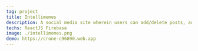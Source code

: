 ```yaml
---
tag: project
title: Intellimemes
description: A social media site wherein users can add/delete posts, add/delete comments, update profile name or pic, and see other people's post. This Website also has authentication and users need to be authenticated in order to like, see comments, and add posts. 
techs: ReactJS Firebase
image: ./intellimemes.png
demo: https://crone-c96890.web.app
---
```


